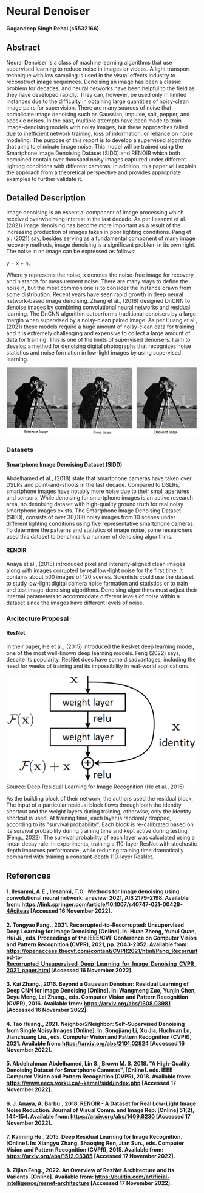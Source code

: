 # Neural Denoiser  
#### Gagandeep Singh Rehal (s5532166)

## Abstract

Neural Denoiser is a class of machine learning algorithms that use supervised learning to reduce noise in images or videos. A light transport technique with low sampling is used in the visual effects industry to reconstruct image sequences. Denoising an image has been a classic problem for decades, and neural networks have been helpful to the field as they have developed rapidly. They can, however, be used only in limited instances due to the difficulty in obtaining large quantities of noisy-clean image pairs for supervision. There are many sources of noise that complicate image denoising such as Gaussian, impulse, salt, pepper, and speckle noises. In the past, multiple attempts have been made to train image-denoising models with noisy images, but these approaches failed due to inefficient network training, loss of information, or reliance on noise modeling. The purpose of this report is to develop a supervised algorithm that aims to eliminate image noise. This model will be trained using the Smartphone Image Denoising Dataset (SIDD) and RENOIR which both combined contain over thousand noisy images captured under different lighting conditions with different cameras. In addition, this paper will explain the approach from a theoretical perspective and provides appropriate examples to further validate it.


## Detailed Description

Image denoising is an essential component of image processing which received overwhelming interest in the last decade. As per Ilesanmi et al. (2021) image denoising has become more important as a result of the increasing production of images taken in poor lighting conditions. Pang et al. (2021) say, besides serving as a fundamental component of many image recovery methods, image denoising is a significant problem in its own right. The noise in an image can be expressed as follows:

y = x + n,

Where y represents the noise, x denotes the noise-free image for recovery, and n stands for measurement noise. There are many ways to define the noise n, but the most common one is to consider the instance drawn from some distribution. Recent years have seen rapid growth in deep neural network-based image denoising. Zhang et al., (2016)  designed DnCNN to denoise images by combining convolutional neural networks and residual learning. The DnCNN algorithm outperforms traditional denoisers by a large margin when supervised by a noisy-clean paired image. As per Huang et al., (2021) these models require a huge amount of noisy-clean data for training and it is extremely challenging and expensive to collect a large amount of data for training. This is one of the limits of supervised denoisers. I aim to develop a method for denoising digital photographs that recognizes noise statistics and noise formation in low-light images by using supervised learning.

![alt title](denoised.png)

### Datasets
#### Smartphone Image Denoising Dataset (SIDD)

Abdelhamed et al., (2018) state that smartphone cameras have taken over DSLRs and point-and-shoots in the last decade. Compared to DSLRs, smartphone images have notably more noise due to their small apertures and sensors. While denoising for smartphone images is an active research area, no denoising dataset with high-quality ground truth for real noisy smartphone images exists. The Smartphone Image Denoising Dataset (SIDD), consists of over 30,000 noisy images from 10 scenes under different lighting conditions using five representative smartphone cameras. To determine the patterns and statistics of image noise, some researchers used this dataset to benchmark a number of denoising algorithms.

#### RENOIR

Anaya et al., (2018) introduced pixel and intensity-aligned clean images along with images corrupted by real low-light noise for the first time. It contains about 500 images of 120 scenes. Scientists could use the dataset to study low-light digital camera noise formation and statistics or to train and test image-denoising algorithms. Denoising algorithms must adjust their internal parameters to accommodate different levels of noise within a dataset since the images have different levels of noise.

### Arcitecture Proposal

#### ResNet

In their paper, He et al., (2015) introduced the ResNet deep learning model, one of the most well-known deep learning models. Feng (2022) says, despite its popularity, ResNet does have some disadvantages, including the need for weeks of training and its impossibility in real-world applications.

![alt title](resnet.png)
Source: Deep Residual Learning for Image Recognition (He et al., 2015)

As the building block of their network, the authors used the residual block. The input of a particular residual block flows through both the identity shortcut and the weight layers during training, otherwise, only the identity shortcut is used. At training time, each layer is randomly dropped, according to its "survival probability". Each block is re-calibrated based on its survival probability during training time and kept active during testing (Feng., 2022). The survival probability of each layer was calculated using a linear decay rule. In experiments, training a 110-layer ResNet with stochastic depth improves performance, while reducing training time dramatically compared with training a constant-depth 110-layer ResNet.


## References
#### 1. Ilesanmi, A.E., Ilesanmi, T.O.: Methods for image denoising using convolutional neural network: a review. 2021, AIS 2179–2198. Available from: https://link.springer.com/article/10.1007/s40747-021-00428-4#citeas [Accessed 16 November 2022].

#### 2. Tongyao Pang., 2021. Recorrupted-to-Recorrupted: Unsupervised Deep Learning for Image Denoising [Online]. In: Huan Zheng, Yuhui Quan, Hui Ji., eds. Proceedings of the IEEE/CVF Conference on Computer Vision and Pattern Recognition (CVPR), 2021, pp. 2043-2052. Available from: https://openaccess.thecvf.com/content/CVPR2021/html/Pang_Recorrupted-to-Recorrupted_Unsupervised_Deep_Learning_for_Image_Denoising_CVPR_2021_paper.html [Accessed 16 November 2022].

#### 3. Kai Zhang., 2016. Beyond a Gaussian Denoiser: Residual Learning of Deep CNN for Image Denoising [Online]. In:  Wangmeng Zuo, Yunjin Chen, Deyu Meng, Lei Zhang., eds. Computer Vision and Pattern Recognition (CVPR), 2016. Available from: https://arxiv.org/abs/1608.03981 [Accessed 16 November 2022].

#### 4. Tao Huang., 2021. Neighbor2Neighbor: Self-Supervised Denoising from Single Noisy Images [Online]. In: Songjiang Li, Xu Jia, Huchuan Lu, Jianzhuang Liu., eds. Computer Vision and Pattern Recognition (CVPR), 2021. Available from: https://arxiv.org/abs/2101.02824 [Accessed 16 November 2022].

#### 5. Abdelrahman Abdelhamed, Lin S., Brown M. S. 2018. "A High-Quality Denoising Dataset for Smartphone Cameras", [Online]. eds. IEEE Computer Vision and Pattern Recognition (CVPR), 2018. Available from: https://www.eecs.yorku.ca/~kamel/sidd/index.php [Accessed 17 November 2022].

#### 6. J. Anaya, A. Barbu., 2018. RENOIR - A Dataset for Real Low-Light Image Noise Reduction. Journal of Visual Comm. and Image Rep. [Online] 51(2), 144-154. Available from: https://arxiv.org/abs/1409.8230 [Accessed 17 November 2022].

#### 7. Kaiming He., 2015. Deep Residual Learning for Image Recognition. [Online]. In: Xiangyu Zhang, Shaoqing Ren, Jian Sun., eds. Computer Vision and Pattern Recognition (CVPR), 2015. Available from: https://arxiv.org/abs/1512.03385 [Accessed 17 November 2022].

#### 8. Zijian Feng., 2022. An Overview of RezNet Architecture and its Varients. [Online]. Available from: https://builtin.com/artificial-intelligence/resnet-architecture [Accessed 17 November 2022].



